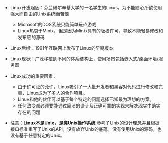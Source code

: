* Linux开发起因：芬兰赫尔辛基大学的一名学生的Linus，为不能随心所欲使用强大而自由的Unix系统而苦恼
    * Microsoft的DOS系统只能简单玩点游戏
    * Linux热衷于Minix，但是因为Minix具有的版权许可，导致不能轻易修改和发布它的源码

* Linux后续：1991年互联网上发布了Linux的早期版本
* Linux现状：广泛移植到不同的体系结构上，使用场景包括嵌入式/桌面环境/服务器

* Linux成功的重要因素：
    * 由于许可证的允许，Linux吸引了一大批开发者和黑客对代码进行修改和完善，Linux成为了多人的合作项目。
    * Linux和他的伙伴可以基于每个特定的问题选择已知最为理想的方案。
    * 任何改变都必须要能通过简洁的设计及正确可靠的实现来解决现实中确实存在的问题

* 注意：**Linux不是Unix，是类Unix操作系统**
参考了Unix的设计理念并且根据接口标准重写了Unix的API，没有放弃Unix的底蕴。没有使用Unix的源码，也没有基于任意特定的Unix。
